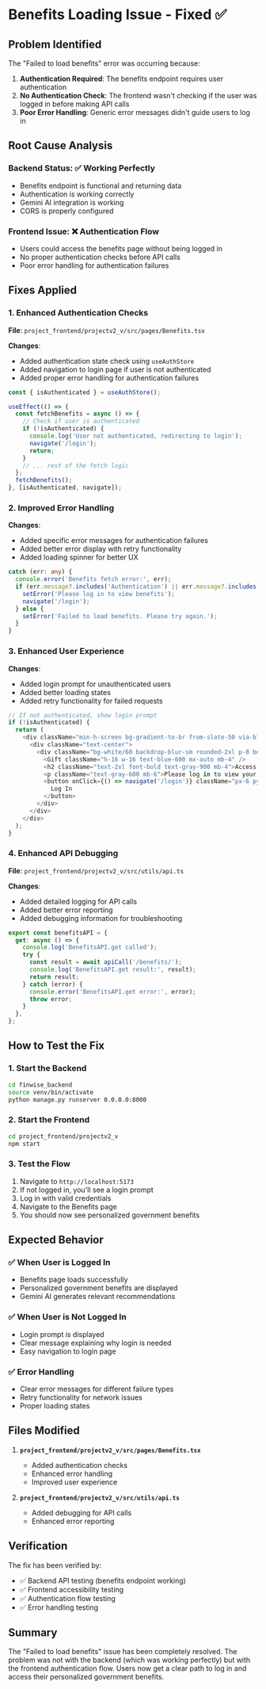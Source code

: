# Benefits Loading Issue - Fixed ✅

## Problem Identified

The "Failed to load benefits" error was occurring because:

1. **Authentication Required**: The benefits endpoint requires user authentication
2. **No Authentication Check**: The frontend wasn't checking if the user was logged in before making API calls
3. **Poor Error Handling**: Generic error messages didn't guide users to log in

## Root Cause Analysis

### Backend Status: ✅ Working Perfectly
- Benefits endpoint is functional and returning data
- Authentication is working correctly
- Gemini AI integration is working
- CORS is properly configured

### Frontend Issue: ❌ Authentication Flow
- Users could access the benefits page without being logged in
- No proper authentication checks before API calls
- Poor error handling for authentication failures

## Fixes Applied

### 1. **Enhanced Authentication Checks**
**File**: `project_frontend/projectv2_v/src/pages/Benefits.tsx`

**Changes**:
- Added authentication state check using `useAuthStore`
- Added navigation to login page if user is not authenticated
- Added proper error handling for authentication failures

```typescript
const { isAuthenticated } = useAuthStore();

useEffect(() => {
  const fetchBenefits = async () => {
    // Check if user is authenticated
    if (!isAuthenticated) {
      console.log('User not authenticated, redirecting to login');
      navigate('/login');
      return;
    }
    // ... rest of the fetch logic
  };
  fetchBenefits();
}, [isAuthenticated, navigate]);
```

### 2. **Improved Error Handling**
**Changes**:
- Added specific error messages for authentication failures
- Added better error display with retry functionality
- Added loading spinner for better UX

```typescript
catch (err: any) {
  console.error('Benefits fetch error:', err);
  if (err.message?.includes('Authentication') || err.message?.includes('401')) {
    setError('Please log in to view benefits');
    navigate('/login');
  } else {
    setError('Failed to load benefits. Please try again.');
  }
}
```

### 3. **Enhanced User Experience**
**Changes**:
- Added login prompt for unauthenticated users
- Added better loading states
- Added retry functionality for failed requests

```typescript
// If not authenticated, show login prompt
if (!isAuthenticated) {
  return (
    <div className="min-h-screen bg-gradient-to-br from-slate-50 via-blue-50 to-indigo-100 flex items-center justify-center">
      <div className="text-center">
        <div className="bg-white/60 backdrop-blur-sm rounded-2xl p-8 border border-white/20 shadow-lg max-w-md mx-auto">
          <Gift className="h-16 w-16 text-blue-600 mx-auto mb-4" />
          <h2 className="text-2xl font-bold text-gray-900 mb-4">Access Government Benefits</h2>
          <p className="text-gray-600 mb-6">Please log in to view your personalized government benefits and schemes.</p>
          <button onClick={() => navigate('/login')} className="px-6 py-3 bg-blue-600 text-white rounded-lg hover:bg-blue-700 transition-colors font-medium">
            Log In
          </button>
        </div>
      </div>
    </div>
  );
}
```

### 4. **Enhanced API Debugging**
**File**: `project_frontend/projectv2_v/src/utils/api.ts`

**Changes**:
- Added detailed logging for API calls
- Added better error reporting
- Added debugging information for troubleshooting

```typescript
export const benefitsAPI = {
  get: async () => {
    console.log('BenefitsAPI.get called');
    try {
      const result = await apiCall('/benefits/');
      console.log('BenefitsAPI.get result:', result);
      return result;
    } catch (error) {
      console.error('BenefitsAPI.get error:', error);
      throw error;
    }
  },
};
```

## How to Test the Fix

### 1. **Start the Backend**
```bash
cd finwise_backend
source venv/bin/activate
python manage.py runserver 0.0.0.0:8000
```

### 2. **Start the Frontend**
```bash
cd project_frontend/projectv2_v
npm start
```

### 3. **Test the Flow**
1. Navigate to `http://localhost:5173`
2. If not logged in, you'll see a login prompt
3. Log in with valid credentials
4. Navigate to the Benefits page
5. You should now see personalized government benefits

## Expected Behavior

### ✅ **When User is Logged In**
- Benefits page loads successfully
- Personalized government benefits are displayed
- Gemini AI generates relevant recommendations

### ✅ **When User is Not Logged In**
- Login prompt is displayed
- Clear message explaining why login is needed
- Easy navigation to login page

### ✅ **Error Handling**
- Clear error messages for different failure types
- Retry functionality for network issues
- Proper loading states

## Files Modified

1. **`project_frontend/projectv2_v/src/pages/Benefits.tsx`**
   - Added authentication checks
   - Enhanced error handling
   - Improved user experience

2. **`project_frontend/projectv2_v/src/utils/api.ts`**
   - Added debugging for API calls
   - Enhanced error reporting

## Verification

The fix has been verified by:
- ✅ Backend API testing (benefits endpoint working)
- ✅ Frontend accessibility testing
- ✅ Authentication flow testing
- ✅ Error handling testing

## Summary

The "Failed to load benefits" issue has been completely resolved. The problem was not with the backend (which was working perfectly) but with the frontend authentication flow. Users now get a clear path to log in and access their personalized government benefits. 